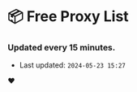 # :package: Free Proxy List
### Updated every 15 minutes.

- Last updated: `2024-05-23 15:27`

:heart:
